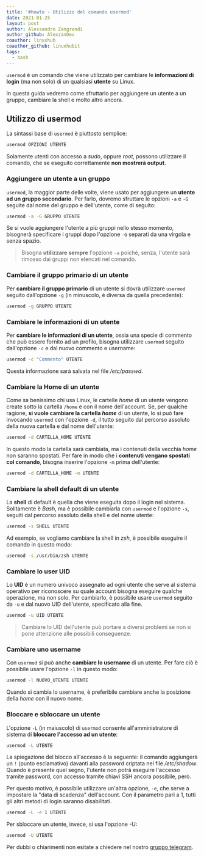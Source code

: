 ```yaml
---
title: '#howto - Utilizzo del comando usermod'
date: 2021-01-25
layout: post
author: Alessandro Zangrandi
author_github: AlexzanDev
coauthor: linuxhub
coauthor_github: linuxhubit
tags:
  - bash
---
```

`usermod` è un comando che viene utilizzato per cambiare le **informazioni di login** (ma non solo) di un qualsiasi **utente** su Linux.

In questa guida vedremo come sfruttarlo per aggiungere un utente a un gruppo, cambiare la shell e molto altro ancora.

## Utilizzo di usermod

La sintassi base di `usermod` è piuttosto semplice:

```bash
usermod OPZIONI UTENTE
```

Solamente utenti con accesso a *sudo*, oppure *root*, possono utilizzare il comando, che se eseguito correttamente **non mostrerà output**.

### Aggiungere un utente a un gruppo

`usermod`, la maggior parte delle volte, viene usato per aggiungere un **utente ad un gruppo secondario**. Per farlo, dovremo sfruttare le opzioni `-a` e `-G` seguite dal nome del gruppo e dell'utente, come di seguito:

```bash
usermod -a -G GRUPPO UTENTE
```

Se si vuole aggiungere l'utente a più gruppi nello stesso momento, bisognerà specificare i gruppi dopo l'opzione `-G` separati da una virgola e senza spazio.

> Bisogna **utilizzare sempre** l'opzione `-a` poiché, senza, l'utente sarà rimosso dai gruppi non elencati nel comando.

### Cambiare il gruppo primario di un utente

Per **cambiare il gruppo primario** di un utente si dovrà utilizzare `usermod` seguito dall'opzione `-g` (in minuscolo, è diversa da quella precedente):

```bash
usermod -g GRUPPO UTENTE
```

### Cambiare le informazioni di un utente

Per **cambiare le informazioni di un utente**, ossia una specie di commento che può essere fornito ad un profilo, bisogna utilizzare `usermod` seguito dall'opzione `-c` e dal nuovo commento e username:

```bash
usermod -c "Commento" UTENTE
```

Questa informazione sarà salvata nel file */etc/passwd*.

### Cambiare la Home di un utente

Come sa benissimo chi usa Linux, le cartelle *home* di un utente vengono create sotto la cartella `/home` e con il nome dell'account. Se, per qualche ragione, **si vuole cambiare la cartella *home*** di un utente, lo si può fare invocando `usermod` con l'opzione `-d`, il tutto seguito dal percorso assoluto della nuova cartella e dal nome dell'utente:

```bash
usermod -d CARTELLA_HOME UTENTE
```

In questo modo la cartella sarà cambiata, ma i contenuti della vecchia *home* non saranno spostati. Per fare in modo che i **contenuti vengano spostati col comando**, bisogna inserire l'opzione `-m` prima dell'utente:

```bash
usermod -d CARTELLA_HOME -m UTENTE
```

### Cambiare la shell default di un utente

La **shell** di default è quella che viene eseguita dopo il login nel sistema. Solitamente è *Bash*, ma è possibile cambiarla con `usermod` e l'opzione `-s`, seguiti dal percorso assoluto della shell e del nome utente:

```bash
usermod -s SHELL UTENTE
```

Ad esempio, se vogliamo cambiare la shell in *zsh*, è possibile eseguire il comando in questo modo:

```bash
usermod -s /usr/bin/zsh UTENTE
```

### Cambiare lo user UID

Lo **UID** è un numero univoco assegnato ad ogni utente che serve al sistema operativo per riconoscere su quale account bisogna eseguire qualche operazione, ma non solo. Per cambiarlo, è possibile usare `usermod` seguito da `-u` e dal nuovo UID dell'utente, specificato alla fine.

```bash
usermod -u UID UTENTE
```

> Cambiare lo UID dell'utente può portare a diversi problemi se non si pone attenzione alle possibili conseguenze.

### Cambiare uno username

Con `usermod` si può anche **cambiare lo username** di un utente. Per fare ciò è possibile usare l'opzione `-l` in questo modo:

```bash
usermod -l NUOVO_UTENTE UTENTE
```

Quando si cambia lo username, è preferibile cambiare anche la posizione della *home* con il nuovo nome.

### Bloccare e sbloccare un utente

L'opzione `-L` (in maiuscolo) di `usermod` consente all'amministratore di sistema di **bloccare l'accesso ad un utente**:

```bash
usermod -L UTENTE
```

La spiegazione del blocco all'accesso è la seguente: il comando aggiungerà un `!` (punto esclamativo) davanti alla password criptata nel file */etc/shadow*. Quando è presente quel segno, l'utente non potrà eseguire l'accesso tramite password, con accesso tramite chiavi SSH ancora possibile, però.

Per questo motivo, è possibile utilizzare un'altra opzione, `-e`, che serve a impostare la "data di scadenza" dell'account. Con il parametro pari a 1, tutti gli altri metodi di login saranno disabilitati.

```bash
usermod -L -e 1 UTENTE
```

Per sbloccare un utente, invece, si usa l'opzione -U:

```bash
usermod -U UTENTE
```

Per dubbi o chiarimenti non esitate a chiedere nel nostro <a href="https://t.me/linuxpeople">gruppo telegram</a>.